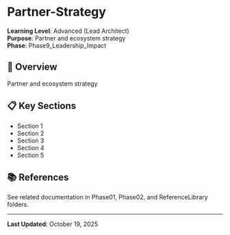 # Partner-Strategy

**Learning Level**: Advanced (Lead Architect)  
**Purpose**: Partner and ecosystem strategy  
**Phase**: Phase9_Leadership_Impact

## 🎯 Overview

Partner and ecosystem strategy

## 📋 Key Sections

- Section 1
- Section 2
- Section 3
- Section 4
- Section 5

## 📚 References

See related documentation in Phase01, Phase02, and ReferenceLibrary folders.

---

**Last Updated**: October 19, 2025
